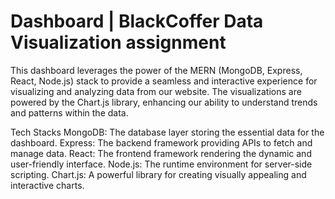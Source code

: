 # Dashboard | BlackCoffer Data Visualization assignment

This dashboard leverages the power of the MERN (MongoDB, Express, React, Node.js) stack to provide a seamless and interactive experience for visualizing and analyzing data from our website. The visualizations are powered by the Chart.js library, enhancing our ability to understand trends and patterns within the data.

Tech Stacks
MongoDB: The database layer storing the essential data for the dashboard.
Express: The backend framework providing APIs to fetch and manage data.
React: The frontend framework rendering the dynamic and user-friendly interface.
Node.js: The runtime environment for server-side scripting.
Chart.js: A powerful library for creating visually appealing and interactive charts.

